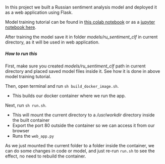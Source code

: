 In this project we built a Russian sentiment analysis model and deployed it as a web application using Flask.

Model training tutorial can be found in [this colab notebook](https://colab.research.google.com/drive/1VAxpnNyP32kpwLzGB9MtCci3PX3Uzv3g?usp=sharing) or as a [jupyter notebook here](https://github.com/birlikov/ru_sentiment_clf/blob/master/Fine_tuning_Multilingual_Universal_Sentence_Encoder.ipynb). 

After training the model save it in folder *models/ru_sentiment_clf* in current directory, as it will be used in web application.

##### How to run this

First, make sure you created *models/ru_sentiment_clf* path in current directory and placed saved model files inside it. See how it is done in above model training tutorial.

Then, open terminal and run `sh build_docker_image.sh`.
- This builds our docker container where we run the app.

Next, run `sh run.sh`. 
- This will mount the current directory to a */usr/workdir* directory inside the built container
- Export the port 80 outside the container so we can access it from our browser
- Runs the `web_app.py` 

As we just mounted the current folder to a folder inside the container, we can do some changes in code or model, and just re-run `run.sh` to see the effect, no need to rebuild the container.